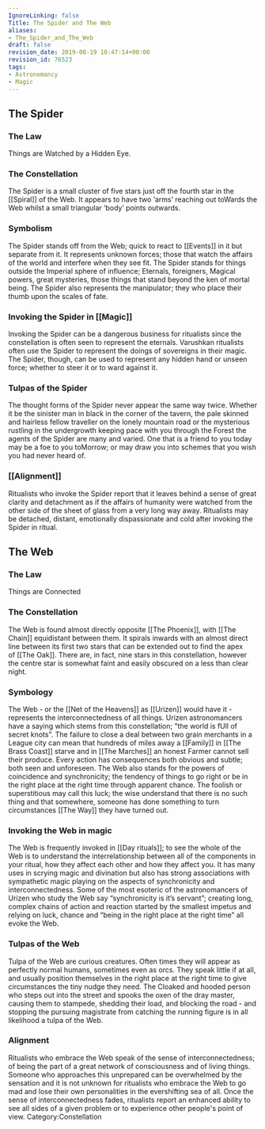 ```yaml
---
IgnoreLinking: false
Title: The Spider and The Web
aliases:
- The_Spider_and_The_Web
draft: false
revision_date: 2019-08-19 10:47:14+00:00
revision_id: 76523
tags:
- Astronomancy
- Magic
---
```


## The Spider
### The Law
Things are Watched by a Hidden Eye. 
### The Constellation
The Spider is a small cluster of five stars just off the fourth star in the [[Spiral]] of the Web. It appears to have two ‘arms’ reaching out toWards the Web whilst a small triangular ‘body’ points outwards.
### Symbolism
The Spider stands off from the Web; quick to react to [[Events]] in it but separate from it. It represents unknown forces; those that watch the affairs of the world and interfere when they see fit. The Spider stands for things outside the Imperial sphere of influence; Eternals, foreigners, Magical powers, great mysteries, those things that stand beyond the ken of mortal being.
The Spider also represents the manipulator; they who place their thumb upon the scales of fate. 
### Invoking the Spider in [[Magic]]
Invoking the Spider can be a dangerous business for ritualists since the constellation is often seen to represent the eternals. Varushkan ritualists often use the Spider to represent the doings of sovereigns in their magic. The Spider, though, can be used to represent any hidden hand or unseen force; whether to steer it or to ward against it.
### Tulpas of the Spider
The thought forms of the Spider never appear the same way twice. Whether it be the sinister man in black in the corner of the tavern, the pale skinned and hairless fellow traveller on the lonely mountain road or the mysterious rustling in the undergrowth keeping pace with you through the Forest the agents of the Spider are many and varied. One that is a friend to you today may be a foe to you toMorrow; or may draw you into schemes that you wish you had never heard of.
### [[Alignment]]
Ritualists who invoke the Spider report that it leaves behind a sense of great clarity and detachment as if the affairs of humanity were watched from the other side of the sheet of glass from a very long way away. Ritualists may be detached, distant, emotionally dispassionate and cold after invoking the Spider in ritual.
## The Web
### The Law
Things are Connected
### The Constellation
The Web is found almost directly opposite [[The Phoenix]], with [[The Chain]] equidistant between them. It spirals inwards with an almost direct line between its first two stars that can be extended out to find the apex of [[The Oak]]. There are, in fact, nine stars in this constellation, however the centre star is somewhat faint and easily obscured on a less than clear night.
### Symbology
The Web - or the [[Net of the Heavens]] as [[Urizen]] would have it - represents the interconnectedness of all things. Urizen astronomancers have a saying which stems from this constellation; "the world is fUll of secret knots". The failure to close a deal between two grain merchants in a League city can mean that hundreds of miles away a [[Family]] in [[The Brass Coast]] starve and in [[The Marches]] an honest Farmer cannot sell their produce. Every action has consequences both obvious and subtle; both seen and unforeseen.
The Web also stands for the powers of coincidence and synchronicity; the tendency of things to go right or be in the right place at the right time through apparent chance. The foolish or superstitious may call this luck; the wise understand that there is no such thing and that somewhere, someone has done something to turn circumstances [[The Way]] they have turned out.
### Invoking the Web in magic
The Web is frequently invoked in [[Day rituals]]; to see the whole of the Web is to understand the interrelationship between all of the components in your ritual, how they affect each other and how they affect you. It has many uses in scrying magic and divination but also has strong associations with sympathetic magic playing on the aspects of synchronicity and interconnectedness. Some of the most esoteric of the astronomancers of Urizen who study the Web say “synchronicity is it’s servant”; creating long, complex chains of action and reaction started by the smallest impetus and relying on luck, chance and “being in the right place at the right time” all evoke the Web. 
### Tulpas of the Web
Tulpa of the Web are curious creatures. Often times they will appear as perfectly normal humans, sometimes even as orcs. They speak little if at all, and usually position themselves in the right place at the right time to give circumstances the tiny nudge they need. The Cloaked and hooded person who steps out into the street and spooks the oxen of the dray master, causing them to stampede, shedding their load, and blocking the road - and stopping the pursuing magistrate from catching the running figure is in all likelihood a tulpa of the Web.
### Alignment
Ritualists who embrace the Web speak of the sense of interconnectedness; of being the part of a great network of consciousness and of living things. Someone who approaches this unprepared can be overwhelmed by the sensation and it is not unknown for ritualists who embrace the Web to go mad and lose their own personalities in the evershifting sea of all. Once the sense of interconnectedness fades, ritualists report an enhanced ability to see all sides of a given problem or to experience other people's point of view.
Category:Constellation